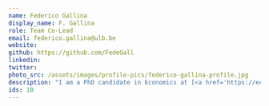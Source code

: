 ```yaml
---
name: Federico Gallina
display_name: F. Gallina
role: Team Co-Lead
email: federico.gallina@ulb.be
website:
github: https://github.com/FedeGall
linkedin: 
twitter: 
photo_src: /assets/images/profile-pics/federico-gallina-profile.jpg
description: "I am a PhD candidate in Economics at [<a href='https://ecares.ulb.be/' target='blank'>ECARES</a>, <a href='https://www.ulb.be/' target='blank'>ULB</a>]. My main research interests are in international trade and European policy."
ids: 10
---
```

